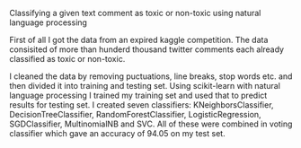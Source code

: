 Classifying a given text comment as toxic or non-toxic using natural language processing

First of all I got the data from an expired kaggle competition.
The data consisited of more than hunderd thousand twitter comments each already classified as toxic or non-toxic.

I cleaned the data by removing puctuations, line breaks, stop words etc. and then divided it into training and testing set.
Using scikit-learn with natural language processing I trained my training set and used that to predict results for testing set.
I created seven classifiers: KNeighborsClassifier, DecisionTreeClassifier, RandomForestClassifier, LogisticRegression, SGDClassifier, 
MultinomialNB and SVC.
All of these were combined in voting classifier which gave an accuracy of 94.05 on my test set.
